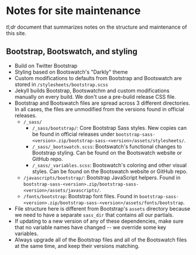 Notes for site maintenance
===

_tl;dr_ document that summarizes notes on the structure and maintenance of this site.

Bootstrap, Bootswatch, and styling
---
- Build on Twitter Bootstrap
- Styling based on Bootswatch's "Darkly" theme
- Custom modifications to defaults from Bootstrap and Bootswatch are stored in `/stylesheets/bootstrap.scss`
- Jekyll builds Bootstrap, Bootswatchm and custom modifications manually on every build. We don't use a pre-build release CSS file.
- Bootstrap and Bootswatch files are spread across 3 different directories. In all cases, the files are unmodified from the versions found in official releases.
  - `/_sass/`
    - `/_sass/bootstrap/`: Core Bootstrap Sass styles. New copies can be found in official releases under `bootstrap-sass-<version>.zip/bootstrap-sass-<version>/assets/stylesheets/`.
    - `/_sass/_bootswatch.scss`: Bootswatch's functional changes to Bootstrap styling. Can be found on the Bootswatch website or GitHub repo.
    - `/_sass/_variables.scss`: Bootswatch's coloring and other visual styles. Can be found on the Bootswatch website or GitHub repo.
  - `/javascripts/bootstrap/`: Bootstrap JavaScript helpers. Found in `bootstrap-sass-<version>.zip/bootstrap-sass-<version>/assets/javascripts/`.
  - `/fonts/bootstrap`: Bootstrap font files. Found in `bootstrap-sass-<version>.zip/bootstrap-sass-<version>/assets/fonts/bootstrap`.
- File structure here is different from Bootstrap's `assets` directory because we need to have a separate `sass_dir` that contains all our partials.
- If updating to a new version of any of these dependencies, make sure that no variable names have changed -- we override some key variables.
- Always upgrade all of the Bootstrap files and all of the Bootswatch files at the same time, and keep their versions matching.